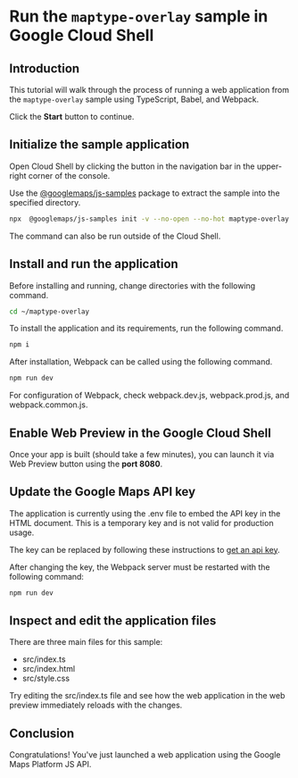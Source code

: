 # Run the `maptype-overlay` sample in Google Cloud Shell

<walkthrough-tutorial-duration duration="10"/>

## Introduction

This tutorial will walk through the process of running a web application from
the `maptype-overlay` sample using TypeScript, Babel, and Webpack.

Click the **Start** button to continue.

## Initialize the sample application

Open Cloud Shell by clicking the
<walkthrough-cloud-shell-icon></walkthrough-cloud-shell-icon> button in the
navigation bar in the upper-right corner of the console.

Use the [@googlemaps/js-samples](https://www.npmjs.com/package/@googlemaps/js-samples) package to 
extract the sample into the specified directory.

```bash
npx  @googlemaps/js-samples init -v --no-open --no-hot maptype-overlay ~/maptype-overlay
```

The command can also be run outside of the Cloud Shell.

## Install and run the application

Before installing and running, change directories with the following command.

```bash
cd ~/maptype-overlay
```

To install the application and its requirements, run the following command.

```bash
npm i
```

After installation, Webpack can be called using the following command.

```bash
npm run dev
```

For configuration of Webpack, check
<walkthrough-editor-open-file filePath="maptype-overlay/webpack.dev.js">webpack.dev.js</walkthrough-editor-open-file>,
<walkthrough-editor-open-file filePath="maptype-overlay/webpack.prod.js">webpack.prod.js</walkthrough-editor-open-file>,
and
<walkthrough-editor-open-file filePath="maptype-overlay/webpack.common.js">webpack.common.js</walkthrough-editor-open-file>.

## Enable Web Preview in the Google Cloud Shell

Once your app is built (should take a few minutes), you can launch it via
<walkthrough-spotlight-pointer target="cloudshell" spotlightId="devshell-web-preview-button">Web
Preview button</walkthrough-spotlight-pointer> using the **port 8080**.

## Update the Google Maps API key

The application is currently using the
<walkthrough-editor-open-file filePath="maptype-overlay/.env">.env</walkthrough-editor-open-file>
file to embed the API key in the HTML document. This is a temporary key and is
not valid for production usage.

The key can be replaced by following these instructions to
[get an api key](https://developers.google.com/maps/documentation/javascript/get-api-key).

After changing the key, the Webpack server must be restarted with the following
command:

```bash
npm run dev
```

## Inspect and edit the application files

There are three main files for this sample:

*   <walkthrough-editor-open-file filePath="maptype-overlay/src/index.ts">src/index.ts</walkthrough-editor-open-file>
*   <walkthrough-editor-open-file filePath="maptype-overlay/src/index.html">src/index.html</walkthrough-editor-open-file>
*   <walkthrough-editor-open-file filePath="maptype-overlay/src/style.css">src/style.css</walkthrough-editor-open-file>

Try editing the <walkthrough-editor-open-file filePath="maptype-overlay/src/index.ts">src/index.ts</walkthrough-editor-open-file> file and see how the web application in the web preview immediately reloads with the changes.

## Conclusion

<walkthrough-conclusion-trophy></walkthrough-conclusion-trophy>

Congratulations! You've just launched a web application using the Google Maps
Platform JS API.
